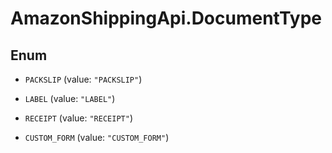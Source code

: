 # AmazonShippingApi.DocumentType

## Enum


* `PACKSLIP` (value: `"PACKSLIP"`)

* `LABEL` (value: `"LABEL"`)

* `RECEIPT` (value: `"RECEIPT"`)

* `CUSTOM_FORM` (value: `"CUSTOM_FORM"`)


